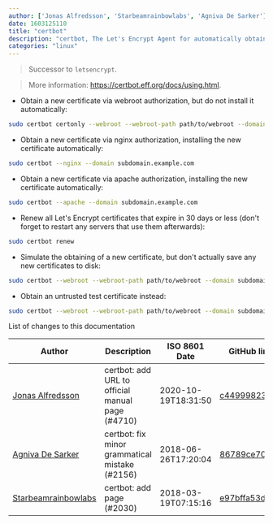 ```yaml
---
author: ['Jonas Alfredsson', 'Starbeamrainbowlabs', 'Agniva De Sarker']
date: 1603125110
title: "certbot"
description: "certbot, The Let's Encrypt Agent for automatically obtaining and renewing TLS certificates."
categories: "linux"
---
```

> Successor to `letsencrypt`.

> More information: <https://certbot.eff.org/docs/using.html>.

- Obtain a new certificate via webroot authorization, but do not install it automatically:

```bash
sudo certbot certonly --webroot --webroot-path path/to/webroot --domain subdomain.example.com
```

- Obtain a new certificate via nginx authorization, installing the new certificate automatically:

```bash
sudo certbot --nginx --domain subdomain.example.com
```

- Obtain a new certificate via apache authorization, installing the new certificate automatically:

```bash
sudo certbot --apache --domain subdomain.example.com
```

- Renew all Let's Encrypt certificates that expire in 30 days or less (don't forget to restart any servers that use them afterwards):

```bash
sudo certbot renew
```

- Simulate the obtaining of a new certificate, but don't actually save any new certificates to disk:

```bash
sudo certbot --webroot --webroot-path path/to/webroot --domain subdomain.example.com --dry-run
```

- Obtain an untrusted test certificate instead:

```bash
sudo certbot --webroot --webroot-path path/to/webroot --domain subdomain.example.com --test-cert
```
List of changes to this documentation


Author | Description | ISO 8601 Date | GitHub link
------|-----|-----|-----
[Jonas Alfredsson](mailto:jonas.alfredsson@protonmail.com) | certbot: add URL to official manual page (#4710) | 2020-10-19T18:31:50 | [c4499982324a](https://github.com/tldr-pages/tldr/commit/c4499982324ac5455d9223a0208f007842f5d565)
[Agniva De Sarker](mailto:agnivade@yahoo.co.in) | certbot: fix minor grammatical mistake (#2156) | 2018-06-26T17:20:04 | [86789ce709bf](https://github.com/tldr-pages/tldr/commit/86789ce709bf10a72901f5f199c6af8ebae95445)
[Starbeamrainbowlabs](mailto:sbrl@starbeamrainbowlabs.com) | certbot: add page (#2030) | 2018-03-19T07:15:16 | [e97bffa53d2f](https://github.com/tldr-pages/tldr/commit/e97bffa53d2f0a245be10abf7566055083f7bbd4)

